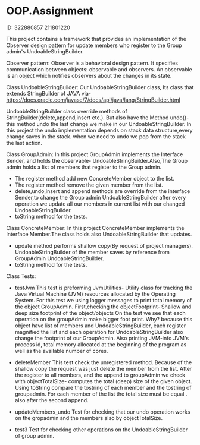 # OOP.Assignment 
ID: 322880857 211801220


This project contains a framework that provides an implementation of the Observer design pattern 
for update members who register to the Group admin's UndoableStringBuilder.

Observer pattern:
Observer is a behavioral design pattern. It specifies communication between objects: observable and observers.
An observable is an object which notifies observers about the changes in its state.

Class UndoableStringBuilder:
Our UndoableStringBuilder class, Its class that extends StringBuilder of JAVA via-
https://docs.oracle.com/javase/7/docs/api/java/lang/StringBuilder.html

UndoableStringBuilder class override methods of StringBuilder(delete,append,insert etc.).
But also have the Method undo()- this method undo the last change we make in our UndoableStringBuilder.
In this project the undo implementation depends on stack data structure,every change saves in the stack. when we need to undo we pop from the stack the last action.

Class GroupAdmin:
In this project GroupAdmin implements the Interface Sender, and holds the observable- UndoableStringBuilder.Also,The Group admin holds a list of members that register to the Group admin.
- The register method add new ConcreteMember object to the list.
- The register method remove the given member from the list.
- delete,undo,insert and append methods are override from the interface Sender,to change the Group admin UndoableStringBuilder
after every operation we update all our members in current list with our changed UndoableStringBuilder.
- toString method for the tests.

Class ConcreteMember:
In this project ConcreteMember implements the Interface Member.The class holds also UndoableStringBuilder that updates.
- update method performs shallow copy(By request of project managers). 
UndoableStringBuilder of the member saves by reference from GroupAdmin UndoableStringBuilder.
- toString method for the tests.

Class Tests:

- testJvm
This test is preforming JvmUtilities- Utility class for tracking the Java Virtual Machine (JVM) resources allocated by the Operating System.
For this test we using logger messages to print total memory of the object GroupAdmin.
First,checking the objectFootprint- Shallow and deep size footprint of the object/objects
On the test we see that each operation on the groupAdmin make bigger foot print.
Why? because this object have list of members and UndoableStringBuilder, each register magnified the list and each operation for UndoableStringBuilder also change the footprint of our GroupAdmin.
Also printing JVM-info
JVM's process id, total memory allocated at the beginning of the program as well as the available number of cores.


- deleteMember
This test check the unregistered method. Because of the shallow copy the request was just delete the member from the list. 
After the register to all members, and the append to groupAdmin we check with objectTotalSize-
computes the total (deep) size of the given object.
Using toString compare the tostring of each member and the tostring of groupadmin.
For each member of the list the total size must be equal . also after the second append.


- updateMembers_undo
Test for checking  that our undo operation  works on the gropadmin and the members also by objectTotalSize.

- test3
Test for checking other operations on the UndoableStringBuilder of group admin.







